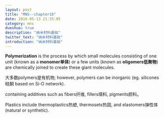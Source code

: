 ```yaml
---
layout: post
title: "MNS--chapter16"
date: 2016-05-13 21:35:05
category: mns
duoshuo: true
description: "纳米材料基础"
twitter_text: "纳米材料基础"
introduction: "纳米材料基础"
---
```

**Polymerization** is the process by which small molecules consisting of one unit (known as a **monomer单体**) or a few units (known as **oligomers低聚物**) are chemically joined to create these giant molecules.

大多数polymers是有机物; however, polymers can be inorganic (eg. silicones硅酮 based on Si-O network).

containing additives such as fibers纤维, fillers填料, pigments颜料。

Plastics include thermoplastics热塑, thermosets热固, and elastomers弹性体 (natural or synthetic).